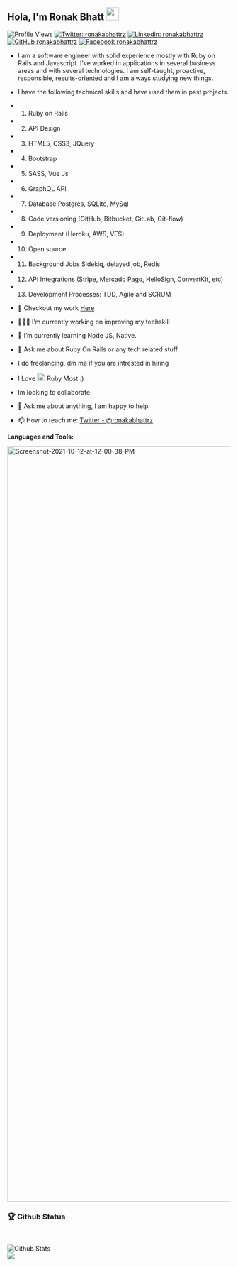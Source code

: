
## Hola, I'm Ronak Bhatt <img src="https://github.com/rajput2107/rajput2107/blob/master/Assets/Hi.gif" width="29px"> 

![Profile Views](https://hits.seeyoufarm.com/api/count/incr/badge.svg?url=https://github.com/ronakabhattrz/&title=Profile%20Views) [![Twitter: ronakabhattrz](https://img.shields.io/twitter/follow/ronakabhattrz?style=social)](https://twitter.com/ronakabhattrz)   [![Linkedin: ronakabhattrz](https://img.shields.io/badge/-ronakabhattrz-blue?style=flat-square&logo=Linkedin&logoColor=white&link=https://www.linkedin.com/in/ronakabhattrz/)](https://www.linkedin.com/in/ronakabhattrz/)  [![GitHub ronakabhattrz](https://img.shields.io/github/followers/ronakabhattrz?label=follow&style=social)](https://github.com/ronakabhattrz)   [![Facebook ronakabhattrz](https://img.shields.io/badge/-ronakabhattrz-blue?style=flat-square&logo=Facebook&logoColor=white&link=https://facebook.com/ronakabhattrz?/)](https://facebook.com/ronakabhattrz)   


- I am a software engineer with solid experience mostly with Ruby on Rails and Javascript. I've worked in applications in several business areas and with several technologies. I am self-taught, proactive, responsible, results-oriented and I am always studying new things.
-  I have the following technical skills and have used them in past projects. 
- 1. Ruby on Rails 
- 2. API Design 
- 3. HTML5, CSS3, JQuery 
- 4. Bootstrap 
- 5. SASS, Vue Js 
- 6. GraphQL API 
- 7. Database Postgres, SQLite, MySql 
- 8. Code versioning (GitHub, Bitbucket, GitLab, Git-flow) 
- 9. Deployment (Heroku, AWS, VFS) 
- 10. Open source 
- 11. Background Jobs Sidekiq, delayed job, Redis 
- 12. API Integrations (Stripe, Mercado Pago, HelloSign, ConvertKit, etc) 
- 13. Development Processes: TDD, Agile and SCRUM

- 🔭 Checkout my work [Here](https://www.upwork.com/freelancers/~012a850ee7999e38f5)
- 👨🏽‍💻 I’m currently working on improving my techskill
- 🌱 I’m currently learning Node JS, Native.
- 💬 Ask me about Ruby On Rails or any tech related stuff.
- I do freelancing, dm me if you are intrested in hiring
-  I Love <img src="https://image.flaticon.com/icons/png/512/919/919842.png" height="18px"> Ruby Most :)
- Im looking to collaborate
- 💬 Ask me about anything, I am happy to help
- 📫 How to reach me: [Twitter - @ronakabhattrz](https://twitter.com/ronakabhattrz) 

**Languages and Tools:**  

<img width="1702" alt="Screenshot-2021-10-12-at-12-00-38-PM" src="https://user-images.githubusercontent.com/21212187/136903849-7a27fa1e-f417-4c74-96c4-6119abc732dd.png">


<h3>🏆 Github Status</h3></br>

![Github Stats](https://github-readme-stats.vercel.app/api?username=ronakabhattrz&show_icons=true&title_color=fff&icon_color=79ff97&text_color=9f9f9f&bg_color=151515&count_private=true&include_all_commits=true)</br>
<a href="https://github.com/ronakabhattrz">
  <img align="center" src="https://github-readme-stats.vercel.app/api/top-langs/?username=ronakabhattrz&theme=dark&hide_langs_below=1" />
</a>
